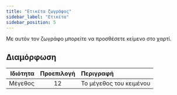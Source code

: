 ```yaml
---
title: "Ετικέτα ζωγράφος"
sidebar_label: "Ετικέτα"
sidebar_position: 5
---
```


Με αυτόν τον ζωγράφο μπορείτε να προσθέσετε κείμενο στο χαρτί.

## Διαμόρφωση

| Ιδιότητα | Προεπιλογή | Περιγραφή               |
| --------:|:----------:|:----------------------- |
|  Μέγεθος |     12     | Το μέγεθος του κειμένου |

